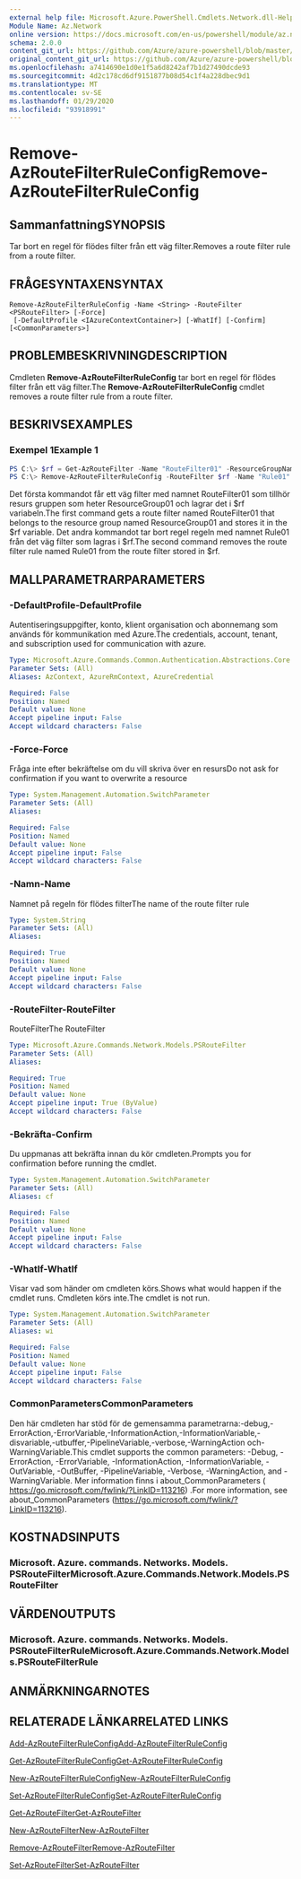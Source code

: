 ```yaml
---
external help file: Microsoft.Azure.PowerShell.Cmdlets.Network.dll-Help.xml
Module Name: Az.Network
online version: https://docs.microsoft.com/en-us/powershell/module/az.network/remove-azroutefilterruleconfig
schema: 2.0.0
content_git_url: https://github.com/Azure/azure-powershell/blob/master/src/Network/Network/help/Remove-AzRouteFilterRuleConfig.md
original_content_git_url: https://github.com/Azure/azure-powershell/blob/master/src/Network/Network/help/Remove-AzRouteFilterRuleConfig.md
ms.openlocfilehash: a7414690e1d0e1f5a6d8242af7b1d27490dcde93
ms.sourcegitcommit: 4d2c178cd6df9151877b08d54c1f4a228dbec9d1
ms.translationtype: MT
ms.contentlocale: sv-SE
ms.lasthandoff: 01/29/2020
ms.locfileid: "93918991"
---
```

# <span data-ttu-id="8dd33-101">Remove-AzRouteFilterRuleConfig</span><span class="sxs-lookup"><span data-stu-id="8dd33-101">Remove-AzRouteFilterRuleConfig</span></span>

## <span data-ttu-id="8dd33-102">Sammanfattning</span><span class="sxs-lookup"><span data-stu-id="8dd33-102">SYNOPSIS</span></span>
<span data-ttu-id="8dd33-103">Tar bort en regel för flödes filter från ett väg filter.</span><span class="sxs-lookup"><span data-stu-id="8dd33-103">Removes a route filter rule from a route filter.</span></span>

## <span data-ttu-id="8dd33-104">FRÅGESYNTAXEN</span><span class="sxs-lookup"><span data-stu-id="8dd33-104">SYNTAX</span></span>

```
Remove-AzRouteFilterRuleConfig -Name <String> -RouteFilter <PSRouteFilter> [-Force]
 [-DefaultProfile <IAzureContextContainer>] [-WhatIf] [-Confirm] [<CommonParameters>]
```

## <span data-ttu-id="8dd33-105">PROBLEMBESKRIVNING</span><span class="sxs-lookup"><span data-stu-id="8dd33-105">DESCRIPTION</span></span>
<span data-ttu-id="8dd33-106">Cmdleten **Remove-AzRouteFilterRuleConfig** tar bort en regel för flödes filter från ett väg filter.</span><span class="sxs-lookup"><span data-stu-id="8dd33-106">The **Remove-AzRouteFilterRuleConfig** cmdlet removes a route filter rule from a route filter.</span></span>

## <span data-ttu-id="8dd33-107">BESKRIVS</span><span class="sxs-lookup"><span data-stu-id="8dd33-107">EXAMPLES</span></span>

### <span data-ttu-id="8dd33-108">Exempel 1</span><span class="sxs-lookup"><span data-stu-id="8dd33-108">Example 1</span></span>
```powershell
PS C:\> $rf = Get-AzRouteFilter -Name "RouteFilter01" -ResourceGroupName "ResourceGroup01"
PS C:\> Remove-AzRouteFilterRuleConfig -RouteFilter $rf -Name "Rule01"
```

<span data-ttu-id="8dd33-109">Det första kommandot får ett väg filter med namnet RouteFilter01 som tillhör resurs gruppen som heter ResourceGroup01 och lagrar det i $rf variabeln.</span><span class="sxs-lookup"><span data-stu-id="8dd33-109">The first command gets a route filter named RouteFilter01 that belongs to the resource group named ResourceGroup01 and stores it in the $rf variable.</span></span>
<span data-ttu-id="8dd33-110">Det andra kommandot tar bort regel regeln med namnet Rule01 från det väg filter som lagras i $rf.</span><span class="sxs-lookup"><span data-stu-id="8dd33-110">The second command removes the route filter rule named Rule01 from the route filter stored in $rf.</span></span>

## <span data-ttu-id="8dd33-111">MALLPARAMETRAR</span><span class="sxs-lookup"><span data-stu-id="8dd33-111">PARAMETERS</span></span>

### <span data-ttu-id="8dd33-112">-DefaultProfile</span><span class="sxs-lookup"><span data-stu-id="8dd33-112">-DefaultProfile</span></span>
<span data-ttu-id="8dd33-113">Autentiseringsuppgifter, konto, klient organisation och abonnemang som används för kommunikation med Azure.</span><span class="sxs-lookup"><span data-stu-id="8dd33-113">The credentials, account, tenant, and subscription used for communication with azure.</span></span>

```yaml
Type: Microsoft.Azure.Commands.Common.Authentication.Abstractions.Core.IAzureContextContainer
Parameter Sets: (All)
Aliases: AzContext, AzureRmContext, AzureCredential

Required: False
Position: Named
Default value: None
Accept pipeline input: False
Accept wildcard characters: False
```

### <span data-ttu-id="8dd33-114">-Force</span><span class="sxs-lookup"><span data-stu-id="8dd33-114">-Force</span></span>
<span data-ttu-id="8dd33-115">Fråga inte efter bekräftelse om du vill skriva över en resurs</span><span class="sxs-lookup"><span data-stu-id="8dd33-115">Do not ask for confirmation if you want to overwrite a resource</span></span>

```yaml
Type: System.Management.Automation.SwitchParameter
Parameter Sets: (All)
Aliases:

Required: False
Position: Named
Default value: None
Accept pipeline input: False
Accept wildcard characters: False
```

### <span data-ttu-id="8dd33-116">-Namn</span><span class="sxs-lookup"><span data-stu-id="8dd33-116">-Name</span></span>
<span data-ttu-id="8dd33-117">Namnet på regeln för flödes filter</span><span class="sxs-lookup"><span data-stu-id="8dd33-117">The name of the route filter rule</span></span>

```yaml
Type: System.String
Parameter Sets: (All)
Aliases:

Required: True
Position: Named
Default value: None
Accept pipeline input: False
Accept wildcard characters: False
```

### <span data-ttu-id="8dd33-118">-RouteFilter</span><span class="sxs-lookup"><span data-stu-id="8dd33-118">-RouteFilter</span></span>
<span data-ttu-id="8dd33-119">RouteFilter</span><span class="sxs-lookup"><span data-stu-id="8dd33-119">The RouteFilter</span></span>

```yaml
Type: Microsoft.Azure.Commands.Network.Models.PSRouteFilter
Parameter Sets: (All)
Aliases:

Required: True
Position: Named
Default value: None
Accept pipeline input: True (ByValue)
Accept wildcard characters: False
```

### <span data-ttu-id="8dd33-120">-Bekräfta</span><span class="sxs-lookup"><span data-stu-id="8dd33-120">-Confirm</span></span>
<span data-ttu-id="8dd33-121">Du uppmanas att bekräfta innan du kör cmdleten.</span><span class="sxs-lookup"><span data-stu-id="8dd33-121">Prompts you for confirmation before running the cmdlet.</span></span>

```yaml
Type: System.Management.Automation.SwitchParameter
Parameter Sets: (All)
Aliases: cf

Required: False
Position: Named
Default value: None
Accept pipeline input: False
Accept wildcard characters: False
```

### <span data-ttu-id="8dd33-122">-WhatIf</span><span class="sxs-lookup"><span data-stu-id="8dd33-122">-WhatIf</span></span>
<span data-ttu-id="8dd33-123">Visar vad som händer om cmdleten körs.</span><span class="sxs-lookup"><span data-stu-id="8dd33-123">Shows what would happen if the cmdlet runs.</span></span> <span data-ttu-id="8dd33-124">Cmdleten körs inte.</span><span class="sxs-lookup"><span data-stu-id="8dd33-124">The cmdlet is not run.</span></span>

```yaml
Type: System.Management.Automation.SwitchParameter
Parameter Sets: (All)
Aliases: wi

Required: False
Position: Named
Default value: None
Accept pipeline input: False
Accept wildcard characters: False
```

### <span data-ttu-id="8dd33-125">CommonParameters</span><span class="sxs-lookup"><span data-stu-id="8dd33-125">CommonParameters</span></span>
<span data-ttu-id="8dd33-126">Den här cmdleten har stöd för de gemensamma parametrarna:-debug,-ErrorAction,-ErrorVariable,-InformationAction,-InformationVariable,-disvariable,-utbuffer,-PipelineVariable,-verbose,-WarningAction och-WarningVariable.</span><span class="sxs-lookup"><span data-stu-id="8dd33-126">This cmdlet supports the common parameters: -Debug, -ErrorAction, -ErrorVariable, -InformationAction, -InformationVariable, -OutVariable, -OutBuffer, -PipelineVariable, -Verbose, -WarningAction, and -WarningVariable.</span></span> <span data-ttu-id="8dd33-127">Mer information finns i about_CommonParameters ( https://go.microsoft.com/fwlink/?LinkID=113216) .</span><span class="sxs-lookup"><span data-stu-id="8dd33-127">For more information, see about_CommonParameters (https://go.microsoft.com/fwlink/?LinkID=113216).</span></span>

## <span data-ttu-id="8dd33-128">KOSTNADS</span><span class="sxs-lookup"><span data-stu-id="8dd33-128">INPUTS</span></span>

### <span data-ttu-id="8dd33-129">Microsoft. Azure. commands. Networks. Models. PSRouteFilter</span><span class="sxs-lookup"><span data-stu-id="8dd33-129">Microsoft.Azure.Commands.Network.Models.PSRouteFilter</span></span>

## <span data-ttu-id="8dd33-130">VÄRDEN</span><span class="sxs-lookup"><span data-stu-id="8dd33-130">OUTPUTS</span></span>

### <span data-ttu-id="8dd33-131">Microsoft. Azure. commands. Networks. Models. PSRouteFilterRule</span><span class="sxs-lookup"><span data-stu-id="8dd33-131">Microsoft.Azure.Commands.Network.Models.PSRouteFilterRule</span></span>

## <span data-ttu-id="8dd33-132">ANMÄRKNINGAR</span><span class="sxs-lookup"><span data-stu-id="8dd33-132">NOTES</span></span>

## <span data-ttu-id="8dd33-133">RELATERADE LÄNKAR</span><span class="sxs-lookup"><span data-stu-id="8dd33-133">RELATED LINKS</span></span>

[<span data-ttu-id="8dd33-134">Add-AzRouteFilterRuleConfig</span><span class="sxs-lookup"><span data-stu-id="8dd33-134">Add-AzRouteFilterRuleConfig</span></span>](./Add-AzRouteFilterRuleConfig.md)

[<span data-ttu-id="8dd33-135">Get-AzRouteFilterRuleConfig</span><span class="sxs-lookup"><span data-stu-id="8dd33-135">Get-AzRouteFilterRuleConfig</span></span>](./Get-AzRouteFilterRuleConfig.md)

[<span data-ttu-id="8dd33-136">New-AzRouteFilterRuleConfig</span><span class="sxs-lookup"><span data-stu-id="8dd33-136">New-AzRouteFilterRuleConfig</span></span>](./New-AzRouteFilterRuleConfig.md)

[<span data-ttu-id="8dd33-137">Set-AzRouteFilterRuleConfig</span><span class="sxs-lookup"><span data-stu-id="8dd33-137">Set-AzRouteFilterRuleConfig</span></span>](./Set-AzRouteFilterRuleConfig.md)

[<span data-ttu-id="8dd33-138">Get-AzRouteFilter</span><span class="sxs-lookup"><span data-stu-id="8dd33-138">Get-AzRouteFilter</span></span>](./Get-AzRouteFilter.md)

[<span data-ttu-id="8dd33-139">New-AzRouteFilter</span><span class="sxs-lookup"><span data-stu-id="8dd33-139">New-AzRouteFilter</span></span>](./New-AzRouteFilter.md)

[<span data-ttu-id="8dd33-140">Remove-AzRouteFilter</span><span class="sxs-lookup"><span data-stu-id="8dd33-140">Remove-AzRouteFilter</span></span>](./Remove-AzRouteFilter.md)

[<span data-ttu-id="8dd33-141">Set-AzRouteFilter</span><span class="sxs-lookup"><span data-stu-id="8dd33-141">Set-AzRouteFilter</span></span>](./Set-AzRouteFilter.md)
